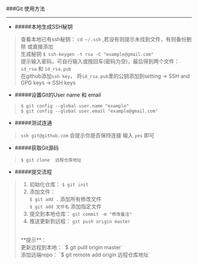 ###Git 使用方法
***

* #####本地生成SSH秘钥
> 查看本地已有ssh秘钥： `cd ~/.ssh` ,若没有则提示未找到文件，有则备份删除 或直接添加<br>
> 生成秘钥 `$ ssh-keygen -t rsa -C "example@gmail.com"`<br>
> 提示输入密码，可自行输入或按回车(密码为空)，最后得到两个文件：`id_rsa` 和 `id_rsa.pub`<br>
> 在github添加`ssh key`， 将`id_rsa.pub`里的公钥添加到setting -> SSH and GPG keys -> SSH keys


* #####设置Git的User name 和 email
> `$ git config --global user.name "example"`<br>
> `$ git config --global user.email "example@gmail.com"`

* #####测试连通
> `ssh git@github.com`  会提示你是否保持连接 输入 `yes` 即可

* #####获取Git源码
> `$ git clone  远程仓库地址`

* #####提交流程
> 1. 初始化仓库： `$ git init`<br>
> 2. 添加文件： <br>
>	`$ git add .` 添加所有修改文件<br>
> 	`$ git add 文件名` 添加指定文件<br>
> 3. 提交到本地仓库： `git commit -m "修改备注"` <br>
> 4. 推送更新到远程： `git push origin master` 
> <br>
> **提示**：<br>
> 更新远程到本地： `$ git pulll origin master`<br>
> 添加远端repo：   `$ git remote add origin 远程仓库地址`